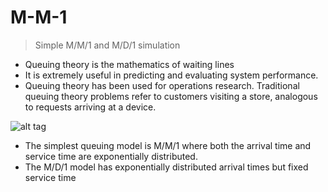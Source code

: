 # M-M-1

> Simple M/M/1 and M/D/1 simulation 

- Queuing theory is the mathematics of
waiting lines
- It is extremely useful in predicting and
evaluating system performance.
- Queuing theory has been used for
operations research. Traditional queuing
theory problems refer to customers visiting
a store, analogous to requests arriving at a
device.


![alt tag](https://upload.wikimedia.org/wikipedia/commons/thumb/6/65/Mm1_queue.svg/292px-Mm1_queue.svg.png)


- The simplest queuing model is M/M/1
where both the arrival time and service
time are exponentially distributed.
- The M/D/1 model has exponentially
distributed arrival times but fixed service
time
